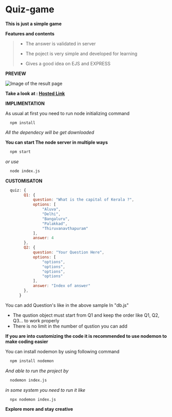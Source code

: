 # Quiz-game

**This is just a simple game**

**Features and contents**
>* The answer is validated in server 
> 
>* The poject is very simple and developed for learning
>
>* Gives a good idea on EJS and EXPRESS

**PREVIEW**

![Image of the result page](https://remintroy.github.io/quiz-game/info/thump.png)

**Take a look at : [Hosted Link](https://game.remin.tk/quiz-a/)**

**IMPLIMENTATION**

As usual at first you need to run node initializing command
```nodeJS
  npm install
```
*All the dependecy will be get downloaded*

**You can start The node server in multiple ways**
```bash
  npm start
```
*or use*
```bash
  node index.js
```
**CUSTOMISATON**
```javascript
  quiz: {
        Q1: {
            question: "What is the capital of Kerala ?",
            options: [
                "Aluva",
                "Delhi",
                "Bangaluru",
                "Palakkad",
                "Thiruvanavthapuram"
            ],
            answer: 4
        },
        Q2: {
            question: "Your Question Here",
            options: [
                "options",
                "options",
                "options",
                "options"
            ],
            answer: "Index of answer"
        },
      }
```
You can add Question's like in the above sample In "db.js"
* The qustion object must start from Q1 and keep the order like Q1, Q2, Q3... to work properly
* There is no limit in the number of qustion you can add

**If you are into customizing the code it is recommended to use nodemon to make coding easier**

You can install nodemon by using following command

```bash
  npm install nodemon
```

*And able to run the project by*
```bash
  nodemon index.js
```
*in some system you need to run it like*
```bash
  npx nodemon index.js
```

**Explore more and stay creative**

